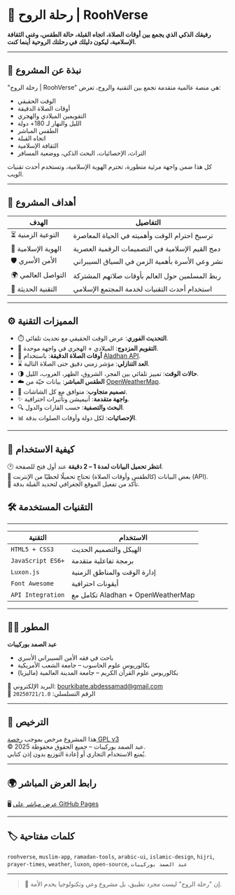 # 🌌 رحلة الروح | RoohVerse

**رفيقك الذكي الذي يجمع بين أوقات الصلاة، اتجاه القبلة، حالة الطقس، وغنى الثقافة الإسلامية، ليكون دليلك في رحلتك الروحية أينما كنت.**

---

## 🧩 نبذة عن المشروع

"رحلة الروح | RoohVerse" هي منصة عالمية متقدمة تجمع بين التقنية والروح، تعرض:

- الوقت الحقيقي
- أوقات الصلاة الدقيقة
- التقويمين الميلادي والهجري
- الليل والنهار لـ 180+ دولة
- الطقس المباشر
- اتجاه القبلة
- الثقافة الإسلامية
- التراث، الإحصائيات، البحث الذكي، ووضعية المسافر

كل هذا ضمن واجهة مرئية متطورة، تحترم الهوية الإسلامية، وتستخدم أحدث تقنيات الويب.

---

## 🎯 أهداف المشروع

| الهدف | التفاصيل |
|-------|----------|
| ⏳ التوعية الزمنية | ترسيخ احترام الوقت وأهميته في الحياة المعاصرة |
| 🧕 الهوية الإسلامية | دمج القيم الإسلامية في التصميمات الرقمية العصرية |
| 🛡️ الأمن الأسري | نشر وعي الأسرة بأهمية الزمن في السياق السيبراني |
| 🌍 التواصل العالمي | ربط المسلمين حول العالم بأوقات صلاتهم المشتركة |
| 🧠 التقنية الحديثة | استخدام أحدث التقنيات لخدمة المجتمع الإسلامي |

---

## ⚙️ المميزات التقنية

- ⏱️ **التحديث الفوري**: عرض الوقت الحقيقي مع تحديث تلقائي.
- 📆 **التقويم المزدوج**: الميلادي + الهجري في واجهة موحدة.
- 🕌 **أوقات الصلاة الدقيقة**: باستخدام [Aladhan API](https://aladhan.com/prayer-times-api).
- ⌛ **العد التنازلي**: مؤشر زمني دقيق حتى الصلاة التالية.
- 🌗 **حالات الوقت**: تمييز تلقائي بين الفجر، الشروق، الظهر، الغروب، الليل.
- ☁️ **الطقس المباشر**: بيانات حيّة من [OpenWeatherMap](https://openweathermap.org/api).
- 📱 **تصميم متجاوب**: متوافق مع كل الشاشات.
- ✨ **واجهة متقدمة**: أنيميشن وتأثيرات احترافية.
- 🔍 **البحث والتصفية**: حسب القارات والدول.
- 📊 **الإحصائيات**: لكل دولة وأوقات الصلوات بدقة.

---


## 🧭 كيفية الاستخدام

🕑 **انتظر تحميل البيانات لمدة 1 – 2 دقيقة** عند أول فتح للصفحة.  
📡 بعض البيانات (كالطقس وأوقات الصلاة) تحتاج تحميلًا لحظيًا من الإنترنت (API).  
📍 تأكد من تفعيل الموقع الجغرافي لتحديد القبلة بدقة.
## 🛠️ التقنيات المستخدمة
---

| التقنية | الاستخدام |
|---------|------------|
| `HTML5 + CSS3` | الهيكل والتصميم الحديث |
| `JavaScript ES6+` | برمجة تفاعلية متقدمة |
| `Luxon.js` | إدارة الوقت والمناطق الزمنية |
| `Font Awesome` | أيقونات احترافية |
| `API Integration` | تكامل مع Aladhan + OpenWeatherMap |

---

## 👨‍💻 المطور

**عبد الصمد بوركيبات**  
- باحث في فقه الأمن السيبراني الأسري  
- بكالوريوس علوم الحاسوب – جامعة الشعب الأمريكية  
- بكالوريوس علوم القرآن الكريم – جامعة المدينة العالمية (ماليزيا)  

📧 البريد الإلكتروني: [bourkibate.abdessamad@gmail.com](mailto:bourkibate.abdessamad@gmail.com)  
📄 الرقم التسلسلي: `20250721/1.0`

---

## 🔐 الترخيص

هذا المشروع مرخص بموجب [رخصة GPL v3](https://www.gnu.org/licenses/gpl-3.0.html)  
© 2025 عبد الصمد بوركيبات – جميع الحقوق محفوظة.  
يُمنع الاستخدام التجاري أو إعادة التوزيع بدون إذن كتابي.

---

## 🌍 رابط العرض المباشر

🖥️ [عرض مباشر على GitHub Pages](https://abdessamad-bourkibate.github.io/RoohVerse)

---

## 🏷️ كلمات مفتاحية

`roohverse`, `muslim-app`, `ramadan-tools`, `arabic-ui`, `islamic-design`, `hijri`, `prayer-times`, `weather`, `luxon`, `open-source`, `عبد الصمد بوركيبات`

---

> 📌 إن "رحلة الروح" ليست مجرد تطبيق، بل مشروع وعي وتكنولوجيا يخدم الأمة.

